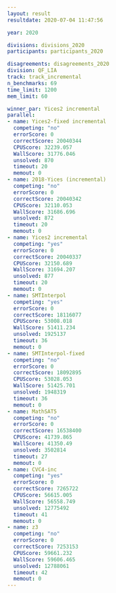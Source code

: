 ```yaml
---
layout: result
resultdate: 2020-07-04 11:47:56

year: 2020

divisions: divisions_2020
participants: participants_2020

disagreements: disagreements_2020
division: QF_LIA
track: track_incremental
n_benchmarks: 69
time_limit: 1200
mem_limit: 60

winner_par: Yices2 incremental
parallel:
- name: Yices2-fixed incremental
  competing: "no"
  errorScore: 0
  correctScore: 20040344
  CPUScore: 32239.057
  WallScore: 31776.046
  unsolved: 870
  timeout: 20
  memout: 0
- name: 2018-Yices (incremental)
  competing: "no"
  errorScore: 0
  correctScore: 20040342
  CPUScore: 32110.053
  WallScore: 31686.696
  unsolved: 872
  timeout: 20
  memout: 0
- name: Yices2 incremental
  competing: "yes"
  errorScore: 0
  correctScore: 20040337
  CPUScore: 32150.689
  WallScore: 31694.207
  unsolved: 877
  timeout: 20
  memout: 0
- name: SMTInterpol
  competing: "yes"
  errorScore: 0
  correctScore: 18116077
  CPUScore: 53008.018
  WallScore: 51411.234
  unsolved: 1925137
  timeout: 36
  memout: 0
- name: SMTInterpol-fixed
  competing: "no"
  errorScore: 0
  correctScore: 18092895
  CPUScore: 53028.053
  WallScore: 51425.701
  unsolved: 1948319
  timeout: 36
  memout: 0
- name: MathSAT5
  competing: "no"
  errorScore: 0
  correctScore: 16538400
  CPUScore: 41739.865
  WallScore: 41350.49
  unsolved: 3502814
  timeout: 27
  memout: 0
- name: CVC4-inc
  competing: "yes"
  errorScore: 0
  correctScore: 7265722
  CPUScore: 56615.005
  WallScore: 56558.749
  unsolved: 12775492
  timeout: 41
  memout: 0
- name: z3
  competing: "no"
  errorScore: 0
  correctScore: 7253153
  CPUScore: 59661.232
  WallScore: 59606.465
  unsolved: 12788061
  timeout: 42
  memout: 0
---
```

